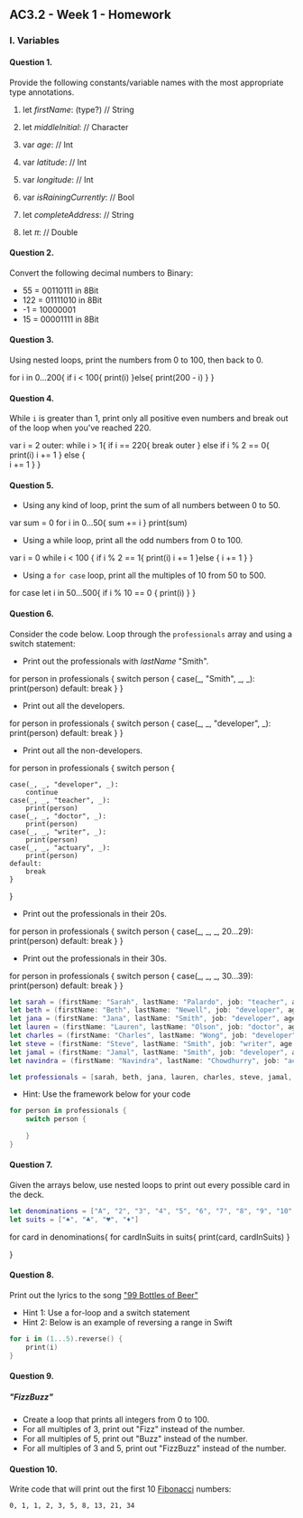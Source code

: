 ## AC3.2 - Week 1 - Homework

### I. Variables

#### Question 1.
Provide the following constants/variable names with the most appropriate type annotations.

1. let _firstName_: (type?)
// String

2. let _middleInitial_:
// Character

3. var _age_:
// Int

4. var _latitude_:
// Int

5. var _longitude_:
// Int

6. var _isRainingCurrently_:
// Bool

7. let _completeAddress_:
// String

8. let _π_:
// Double




#### Question 2.
Convert the following decimal numbers to Binary:
* 55  = 00110111 in 8Bit
* 122 = 01111010 in 8Bit
* -1  = 10000001
* 15  = 00001111 in 8Bit




#### Question 3.
Using nested loops, print the numbers from 0 to 100, then back to 0.

for i in 0...200{
    if i < 100{
        print(i)
    }else{
        print(200 - i)
    }
}




#### Question 4.
While ```i``` is greater than 1, print only all positive even numbers and break 
out of the loop when you've reached 220.

var i = 2
outer: while i > 1{
    if i == 220{
        break outer
        }
    else if i % 2 == 0{
        print(i)
        i += 1
    } else {   
        i += 1
    }
}




#### Question 5.
* Using any kind of loop, print the sum of all numbers between 0 to 50.

var sum = 0
for i in 0...50{
    sum += i
    }
print(sum) 


* Using a while loop, print all the odd numbers from 0 to 100.

var i = 0
while i < 100 {
    if i % 2 == 1{
        print(i)
        i += 1
    }else {
        i += 1
    }
}


* Using a ```for case``` loop, print all the multiples of 10 from 50 to 500.

for case let i in 50...500{
    if i % 10 == 0 {
    print(i)
    }
}




#### Question 6.
Consider the code below. Loop through the ```professionals``` array and using a switch statement:
* Print out the professionals with _lastName_ "Smith".

for person in professionals {
    switch person {
    case(_, "Smith", _, _):
        print(person)
    default:
        break
    }
}




* Print out all the developers.

for person in professionals {
    switch person {
    case(_, _, "developer", _):
        print(person)
    default:
        break
    }
}

* Print out all the non-developers.


for person in professionals {
    switch person {

    case(_, _, "developer", _):
        continue
    case(_, _, "teacher", _):
        print(person)
    case(_, _, "doctor", _):
        print(person)
    case(_, _, "writer", _):
        print(person)   
    case(_, _, "actuary", _):
        print(person)   
    default:
        break
    }
}


* Print out the professionals in their 20s.

for person in professionals {
    switch person {
    case(_, _, _, 20...29):
        print(person)
    default:
        break
    }
}


* Print out the professionals in their 30s.

for person in professionals {
    switch person {
    case(_, _, _, 30...39):
        print(person)
    default:
        break
    }
}

```swift
let sarah = (firstName: "Sarah", lastName: "Palardo", job: "teacher", age: 32)
let beth = (firstName: "Beth", lastName: "Newell", job: "developer", age: 29)
let jana = (firstName: "Jana", lastName: "Smith", job: "developer", age: 33)
let lauren = (firstName: "Lauren", lastName: "Olson", job: "doctor", age: 27)
let charles = (firstName: "Charles", lastName: "Wong", job: "developer" , age: 24)
let steve = (firstName: "Steve", lastName: "Smith", job: "writer", age: 28)
let jamal = (firstName: "Jamal", lastName: "Smith", job: "developer", age: 25)
let navindra = (firstName: "Navindra", lastName: "Chowdhurry", job: "actuary", age: 29)

let professionals = [sarah, beth, jana, lauren, charles, steve, jamal, navindra]
```

* Hint: Use the framework below for your code

```swift
for person in professionals {
	switch person {
 
	}
}
```

#### Question 7.
Given the arrays below, use nested loops to print out every possible card in the deck.

```swift
let denominations = ["A", "2", "3", "4", "5", "6", "7", "8", "9", "10", "J", "Q", "K"]
let suits = ["♠️", "♣️", "♥️", "♦️"]
```

for card in denominations{
    for cardInSuits in suits{
        print(card, cardInSuits)
    }

}



#### Question 8.
Print out the lyrics to the song ["99 Bottles of Beer"](http://www.99-bottles-of-beer.net/lyrics.html)
* Hint 1: Use a for-loop and a switch statement
* Hint 2: Below is an example of reversing a range in Swift

```swift
for i in (1...5).reverse() {
    print(i)
}
```





#### Question 9.
##### "FizzBuzz"
* Create a loop that prints all integers from 0 to 100.
* For all multiples of 3, print out "Fizz" instead of the number.
* For all multiples of 5, print out "Buzz"  instead of the number.
* For all multiples of 3 and 5, print out "FizzBuzz" instead of the number.

#### Question 10.
Write code that will print out the first 10 [Fibonacci](http://www.codeforwin.in/2015/06/fibonacci-series-in-c-program.html) numbers:

```
0, 1, 1, 2, 3, 5, 8, 13, 21, 34
```
